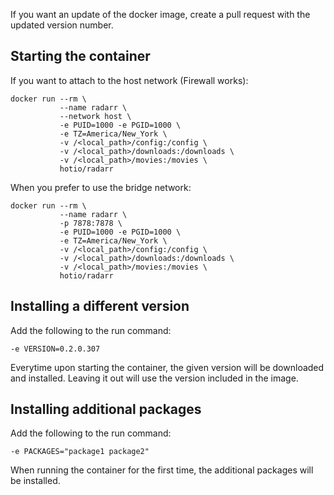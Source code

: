 If you want an update of the docker image, create a pull request with the updated version number.

## Starting the container

If you want to attach to the host network (Firewall works):

```
docker run --rm \
           --name radarr \
           --network host \
           -e PUID=1000 -e PGID=1000 \
           -e TZ=America/New_York \
           -v /<local_path>/config:/config \
           -v /<local_path>/downloads:/downloads \
           -v /<local_path>/movies:/movies \
           hotio/radarr
```

When you prefer to use the bridge network:

```
docker run --rm \
           --name radarr \
           -p 7878:7878 \
           -e PUID=1000 -e PGID=1000 \
           -e TZ=America/New_York \
           -v /<local_path>/config:/config \
           -v /<local_path>/downloads:/downloads \
           -v /<local_path>/movies:/movies \
           hotio/radarr
```

## Installing a different version

Add the following to the run command:

```
-e VERSION=0.2.0.307
```

Everytime upon starting the container, the given version will be downloaded and installed. Leaving it out will use the version included in the image.

## Installing additional packages

Add the following to the run command:

```
-e PACKAGES="package1 package2"
```

When running the container for the first time, the additional packages will be installed.

